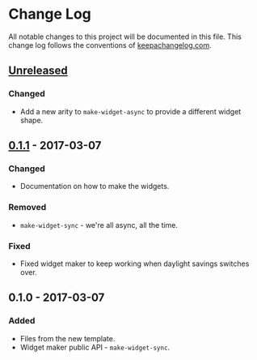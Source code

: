 # Change Log
All notable changes to this project will be documented in this file. This change log follows the conventions of [keepachangelog.com](http://keepachangelog.com/).

## [Unreleased]
### Changed
- Add a new arity to `make-widget-async` to provide a different widget shape.

## [0.1.1] - 2017-03-07
### Changed
- Documentation on how to make the widgets.

### Removed
- `make-widget-sync` - we're all async, all the time.

### Fixed
- Fixed widget maker to keep working when daylight savings switches over.

## 0.1.0 - 2017-03-07
### Added
- Files from the new template.
- Widget maker public API - `make-widget-sync`.

[Unreleased]: https://github.com/your-name/simply-credit-mailer/compare/0.1.1...HEAD
[0.1.1]: https://github.com/your-name/simply-credit-mailer/compare/0.1.0...0.1.1
